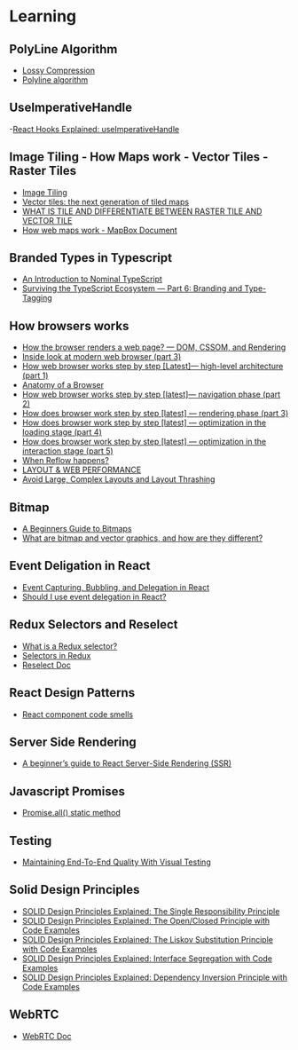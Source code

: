 # Learning


## PolyLine Algorithm

- [Lossy Compression](https://www.pcmag.com/encyclopedia/term/lossy-compression)
- [Polyline algorithm](https://developers.google.com/maps/documentation/utilities/polylinealgorithm#example)

## UseImperativeHandle

-[React Hooks Explained: useImperativeHandle](https://dev.to/anikcreative/react-hooks-explained-useimperativehandle-5g44)

## Image Tiling - How Maps work - Vector Tiles - Raster Tiles

- [Image Tiling](https://northstar-www.dartmouth.edu/doc/idl/html_6.2/Image_Tiling.html#:~:text=This%20changes%20the%20resolution%20of,zoom%20in%20on%20that%20area.)
- [Vector tiles: the next generation of tiled maps](https://www.e-education.psu.edu/geog585/node/746)
- [WHAT IS TILE AND DIFFERENTIATE BETWEEN RASTER TILE AND VECTOR TILE](https://bachasoftware.com/what-is-tile-and-differentiate-between-raster-tile-and-vector-tile/)
- [How web maps work - MapBox Document](https://docs.mapbox.com/vector-tiles/reference/)

## Branded Types in Typescript
- [An Introduction to Nominal TypeScript](https://betterprogramming.pub/nominal-typescript-eee36e9432d2)
- [Surviving the TypeScript Ecosystem — Part 6: Branding and Type-Tagging](https://medium.com/@KevinBGreene/surviving-the-typescript-ecosystem-branding-and-type-tagging-6cf6e516523d)

## How browsers works
- [How the browser renders a web page? — DOM, CSSOM, and Rendering](https://medium.com/jspoint/how-the-browser-renders-a-web-page-dom-cssom-and-rendering-df10531c9969)
- [Inside look at modern web browser (part 3)](https://developers.google.com/web/updates/2018/09/inside-browser-part3)
- [How web browser works step by step [Latest]— high-level architecture (part 1)](https://cabulous.medium.com/how-browser-works-part-i-process-and-thread-f63a9111bae9)
- [Anatomy of a Browser](https://www.youtube.com/watch?v=LTV56k5X36o)
- [How web browser works step by step [latest]— navigation phase (part 2)](https://cabulous.medium.com/how-does-browser-work-in-2019-part-ii-navigation-342b27e56d7b)
- [How does browser work step by step [latest] — rendering phase (part 3)](https://cabulous.medium.com/how-does-browser-work-in-2019-part-iii-rendering-phase-i-850c8935958f)
- [How does browser work step by step [latest] — optimization in the loading stage (part 4)](https://cabulous.medium.com/how-does-browser-work-in-2019-part-4-more-about-rendering-phase-fbba0d94a174)
- [How does browser work step by step [latest] — optimization in the interaction stage (part 5)](https://cabulous.medium.com/how-does-browser-work-in-2019-part-5-optimization-in-the-interaction-stage-66b53b8ec0ad)
- [When Reflow happens?](https://stackoverflow.com/a/27637245/2790983)
- [LAYOUT & WEB PERFORMANCE](https://kellegous.com/j/2013/01/26/layout-performance/)
- [Avoid Large, Complex Layouts and Layout Thrashing](https://developers.google.com/web/fundamentals/performance/rendering/avoid-large-complex-layouts-and-layout-thrashing#feedback)


## Bitmap
- [A Beginners Guide to Bitmaps](http://paulbourke.net/dataformats/bitmaps/)
- [What are bitmap and vector graphics, and how are they different?](https://kb.iu.edu/d/afmr)

## Event Deligation in React
- [Event Capturing, Bubbling, and Delegation in React](https://medium.com/@john.louis.rumingan/event-capturing-bubbling-and-delegation-in-react-f08b704706a0)
- [Should I use event delegation in React?](https://dev.to/thawsitt/should-i-use-event-delegation-in-react-nl0)

## Redux Selectors and Reselect
- [What is a Redux selector?](https://medium.com/@matthew.holman/what-is-a-redux-selector-a517acee1fe8)
- [Selectors in Redux](https://www.youtube.com/watch?v=frT3to2ACCw)
- [Reselect Doc](https://github.com/reduxjs/reselect)

## React Design Patterns
- [React component code smells](https://antongunnarsson.com/react-component-code-smells/)

## Server Side Rendering
- [A beginner’s guide to React Server-Side Rendering (SSR)](https://medium.com/jspoint/a-beginners-guide-to-react-server-side-rendering-ssr-bf3853841d55)

## Javascript Promises
- [Promise.all() static method](https://www.javascripttutorial.net/es6/javascript-promise-all/)

## Testing
- [Maintaining End-To-End Quality With Visual Testing](https://www.smashingmagazine.com/2021/07/maintaining-end-to-end-quality-visual-testing)

## Solid Design Principles
- [SOLID Design Principles Explained: The Single Responsibility Principle](https://stackify.com/solid-design-principles/)
- [SOLID Design Principles Explained: The Open/Closed Principle with Code Examples](https://stackify.com/solid-design-open-closed-principle/)
- [SOLID Design Principles Explained: The Liskov Substitution Principle with Code Examples](https://stackify.com/solid-design-liskov-substitution-principle/)
- [SOLID Design Principles Explained: Interface Segregation with Code Examples](https://stackify.com/interface-segregation-principle/)
- [SOLID Design Principles Explained: Dependency Inversion Principle with Code Examples](https://stackify.com/dependency-inversion-principle/)

## WebRTC
- [WebRTC Doc](https://webrtc.org/getting-started/media-devices#using-asyncawait)
